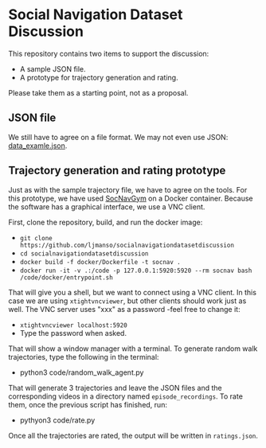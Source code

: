 # Social Navigation Dataset Discussion
This repository contains two items to support the discussion:
 - A sample JSON file.
 - A prototype for trajectory generation and rating.

Please take them as a starting point, not as a proposal.

## JSON file
We still have to agree on a file format. We may not even use JSON: [data_examle.json](https://github.com/ljmanso/socialnavigationdatasetdiscussion/blob/main/data_examle.json).

## Trajectory generation and rating prototype
Just as with the sample trajectory file, we have to agree on the tools. For this prototype, we have used [SocNavGym](https://github.com/gnns4hri/SocNavGym) on a Docker container. Because the software has a graphical interface, we use a VNC client.

First, clone the repository, build, and run the docker image:
 - `git clone https://github.com/ljmanso/socialnavigationdatasetdiscussion`
 - `cd socialnavigationdatasetdiscussion`
 - `docker build -f docker/Dockerfile -t socnav .`
 - `docker run -it -v .:/code -p 127.0.0.1:5920:5920 --rm socnav bash /code/docker/entrypoint.sh`

That will give you a shell, but we want to connect using a VNC client. In this case we are using `xtightvncviewer`, but other clients should work just as well. The VNC server uses "xxx" as a password -feel free to change it:
 - `xtightvncviewer localhost:5920`
 - Type the password when asked.

That will show a window manager with a terminal. To generate random walk trajectories, type the following in the terminal:
 - python3 code/random_walk_agent.py

That will generate 3 trajectories and leave the JSON files and the corresponding videos in a directory named `episode_recordings`. To rate them, once the previous script has finished, run:
 - pythyon3 code/rate.py

Once all the trajectories are rated, the output will be written in `ratings.json`.
